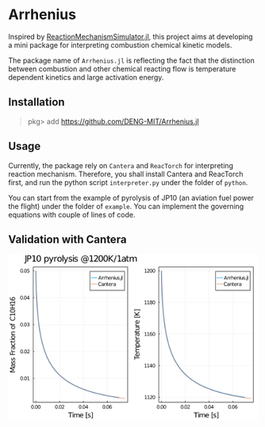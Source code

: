 # Arrhenius

Inspired by [ReactionMechanismSimulator.jl](https://github.com/ReactionMechanismGenerator/ReactionMechanismSimulator.jl), this project aims at developing a mini package for interpreting combustion chemical kinetic models.

The package name of `Arrhenius.jl` is reflecting the fact that the distinction between combustion and other chemical reacting flow is temperature dependent kinetics and large activation energy.

## Installation

> pkg> add https://github.com/DENG-MIT/Arrhenius.jl

## Usage

Currently, the package rely on `Cantera` and `ReacTorch` for interpreting reaction mechanism. Therefore, you shall install Cantera and ReacTorch first, and run the python script `interpreter.py` under the folder of `python`.

You can start from the example of pyrolysis of JP10 (an aviation fuel power the flight) under the folder of `example`. You can implement the governing equations with couple of lines of code.

## Validation with Cantera

![val](./example/JP10_pyrolysis.png)
